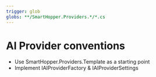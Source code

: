 ```yaml
---
trigger: glob
globs: **/SmartHopper.Providers.*/*.cs
---
```


# AI Provider conventions
- Use SmartHopper.Providers.Template as a starting point
- Implement IAIProviderFactory & IAIProviderSettings